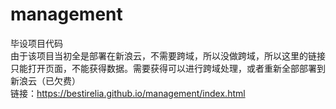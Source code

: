 # management
毕设项目代码<br>
由于该项目当初全是部署在新浪云，不需要跨域，所以没做跨域，所以这里的链接只能打开页面，不能获得数据。需要获得可以进行跨域处理，或者重新全部部署到新浪云（已欠费）<br>
链接：https://bestirelia.github.io/management/index.html
